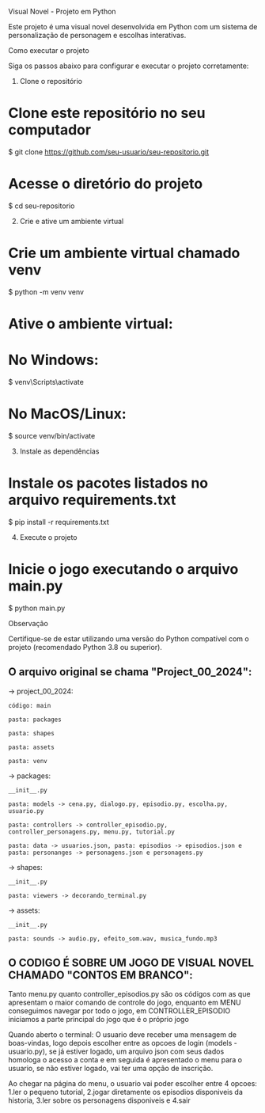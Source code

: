 Visual Novel - Projeto em Python

Este projeto é uma visual novel desenvolvida em Python com um sistema de personalização de personagem e escolhas interativas.

Como executar o projeto

Siga os passos abaixo para configurar e executar o projeto corretamente:

1. Clone o repositório

# Clone este repositório no seu computador
$ git clone https://github.com/seu-usuario/seu-repositorio.git

# Acesse o diretório do projeto
$ cd seu-repositorio

2. Crie e ative um ambiente virtual

# Crie um ambiente virtual chamado venv
$ python -m venv venv

# Ative o ambiente virtual:
# No Windows:
$ venv\Scripts\activate

# No MacOS/Linux:
$ source venv/bin/activate

3. Instale as dependências

# Instale os pacotes listados no arquivo requirements.txt
$ pip install -r requirements.txt

4. Execute o projeto

# Inicie o jogo executando o arquivo main.py
$ python main.py

Observação

Certifique-se de estar utilizando uma versão do Python compatível com o projeto (recomendado Python 3.8 ou superior).



O arquivo original se chama "Project_00_2024":										
-------------------------------

-> project_00_2024:
	
 	código: main

	pasta: packages

	pasta: shapes

	pasta: assets

	pasta: venv


-> packages:
	
	__init__.py
 
	pasta: models -> cena.py, dialogo.py, episodio.py, escolha.py, usuario.py
 
	pasta: controllers -> controller_episodio.py, controller_personagens.py, menu.py, tutorial.py
 
	pasta: data -> usuarios.json, pasta: episodios -> episodios.json e pasta: personanges -> personagens.json e personagens.py

  
-> shapes:

	__init__.py
 
	pasta: viewers -> decorando_terminal.py

 	
-> assets:

	__init__.py
 
	pasta: sounds -> audio.py, efeito_som.wav, musica_fundo.mp3
 	

O CODIGO É SOBRE UM JOGO DE VISUAL NOVEL CHAMADO "CONTOS EM BRANCO":
--------------
Tanto menu.py quanto controller_episodios.py são os códigos com as que apresentam o maior comando de controle do jogo,
enquanto em MENU conseguimos navegar por todo o jogo, em CONTROLLER_EPISODIO iniciamos a parte principal do jogo que é
o próprio jogo

Quando aberto o terminal: O usuario deve receber uma mensagem de boas-vindas, logo depois escolher entre as opcoes de login (models - usuario.py),
se já estiver logado, um arquivo json com seus dados homologa o acesso a conta e em seguida é apresentado o menu para o usuario,
se não estiver logado, vai ter uma opção de inscrição.

Ao chegar na página do menu, o usuario vai poder escolher entre 4 opcoes: 1.ler o pequeno tutorial, 2.jogar diretamente os episodios disponiveis
da historia, 3.ler sobre os personagens disponiveis e 4.sair 

